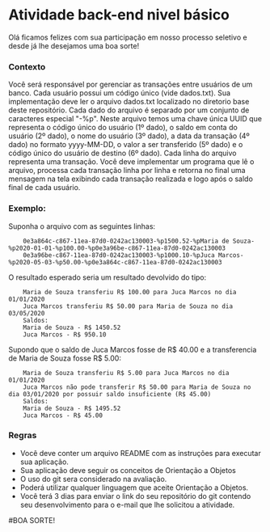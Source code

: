 # Atividade back-end nivel básico

Olá ficamos felizes com sua participação em nosso processo seletivo e desde já lhe desejamos uma boa sorte!

### Contexto
Você será responsável por gerenciar as transações entre usuários de um banco. Cada usuário possui um código único (vide dados.txt).
Sua implementação deve ler o arquivo dados.txt localizado no diretorio base deste repositório. Cada dado do arquivo é separado por um conjunto de caracteres especial "-%p". Neste arquivo temos uma chave única UUID que representa o código único do usuário (1º dado), o saldo em conta do usuário (2º dado), o nome do usuário (3º dado), a data da transação (4º dado) no formato yyyy-MM-DD, o valor a ser transferido (5º dado) e o código único do usuário de destino (6º dado). Cada linha do arquivo representa uma transação.
Você deve implementar um programa que lê o arquivo, processa cada transação linha por linha e retorna no final uma mensagem na tela exibindo cada transação realizada e logo após o saldo final de cada usuário.

### Exemplo:
Suponha o arquivo com as seguintes linhas:

        0e3a864c-c867-11ea-87d0-0242ac130003-%p1500.52-%pMaria de Souza-%p2020-01-01-%p100.00-%p0e3a96be-c867-11ea-87d0-0242ac130003
        0e3a96be-c867-11ea-87d0-0242ac130003-%p1000.10-%pJuca Marcos-%p2020-05-03-%p50.00-%p0e3a864c-c867-11ea-87d0-0242ac130003

O resultado esperado seria um resultado devolvido do tipo:

        Maria de Souza transferiu R$ 100.00 para Juca Marcos no dia 01/01/2020
        Juca Marcos transferiu R$ 50.00 para Maria de Souza no dia 03/05/2020
        Saldos:
        Maria de Souza - R$ 1450.52
        Juca Marcos - R$ 950.10

Supondo que o saldo de Juca Marcos fosse de R$ 40.00 e a transferencia de Maria de Souza fosse R$ 5.00:

        Maria de Souza transferiu R$ 5.00 para Juca Marcos no dia 01/01/2020
        Juca Marcos não pode transferir R$ 50.00 para Maria de Souza no dia 03/01/2020 por possuir saldo insuficiente (R$ 45.00)
        Saldos:
        Maria de Souza - R$ 1495.52
        Juca Marcos - R$ 45.00
        
### Regras
  - Você deve conter um arquivo README com as instruções para executar sua aplicação.
  - Sua aplicação deve seguir os conceitos de Orientação a Objetos
  - O uso do git sera considerado na avaliação.
  - Poderá utilizar qualquer linguagem que aceite Orientação a Objetos.
  - Você terá 3 dias para enviar o link do seu repositório do git contendo seu desenvolvimento para o e-mail que lhe solicitou a atividade.

#BOA SORTE!
